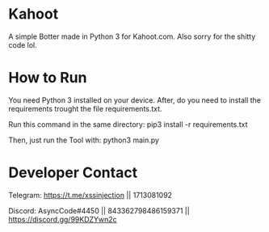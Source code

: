 # Kahoot

A simple Botter made in Python 3 for Kahoot.com.
Also sorry for the shitty code lol.

# How to Run 

You need Python 3 installed on your device.
After, do you need to install the requirements trought the file requirements.txt.

Run this command in the same directory:
pip3 install -r requirements.txt

Then, just run the Tool with:
python3 main.py

# Developer Contact

Telegram: https://t.me/xssinjection || 1713081092

Discord: AsyncCode#4450 || 843362798486159371 || https://discord.gg/99KDZYwn2c
